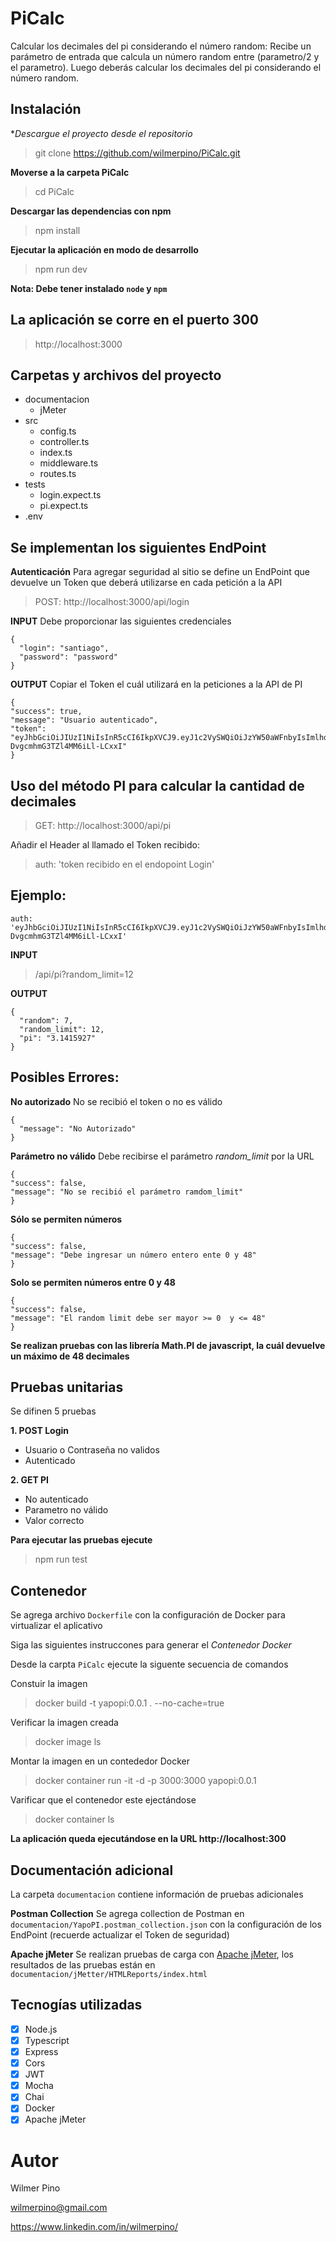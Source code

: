 # PiCalc
Calcular los decimales del pi considerando el número random: Recibe un parámetro de entrada que calcula un número random entre (parametro/2 y el
parametro). Luego deberás calcular los decimales del pi considerando el número random.

## Instalación ##
**Descargue el proyecto desde el repositorio*
> git clone https://github.com/wilmerpino/PiCalc.git

**Moverse a la carpeta PiCalc**
> cd PiCalc

**Descargar las dependencias con npm**
> npm install

**Ejecutar la aplicación en modo de desarrollo**
> npm run dev

**Nota: Debe tener instalado `node` y `npm`**

## La aplicación se corre en el puerto 300
> http://localhost:3000

## Carpetas y archivos del proyecto
- documentacion
  - jMeter  
- src
  - config.ts
  - controller.ts
  - index.ts
  - middleware.ts
  - routes.ts
- tests
  - login.expect.ts
  - pi.expect.ts
- .env

## Se implementan los siguientes EndPoint ##
**Autenticación**
Para agregar seguridad al sitio se define un EndPoint que devuelve un Token que deberá utilizarse en cada petición a la API

> POST: http://localhost:3000/api/login

**INPUT**
Debe proporcionar las siguientes credenciales
````
{
  "login": "santiago",
  "password": "password"
}
````

**OUTPUT**
Copiar el Token el cuál utilizará en la peticiones a la API de PI
````
{
"success": true,
"message": "Usuario autenticado",
"token": "eyJhbGciOiJIUzI1NiIsInR5cCI6IkpXVCJ9.eyJ1c2VySWQiOiJzYW50aWFnbyIsImlhdCI6MTYyNzE1MTkzOCwiZXhwIjoxNjI3MTg0MzM4fQ.QwsthghWjQ4pYDn0f-DvgcmhmG3TZl4MM6iLl-LCxxI"
}
````

## Uso del método PI para calcular la cantidad de decimales
> GET: http://localhost:3000/api/pi

Añadir el Header al llamado el Token recibido:
> auth: 'token recibido en el endopoint Login'

## Ejemplo:
````
auth: 'eyJhbGciOiJIUzI1NiIsInR5cCI6IkpXVCJ9.eyJ1c2VySWQiOiJzYW50aWFnbyIsImlhdCI6MTYyNzE1MTkzOCwiZXhwIjoxNjI3MTg0MzM4fQ.QwsthghWjQ4pYDn0f-DvgcmhmG3TZl4MM6iLl-LCxxI'
````

**INPUT**
> /api/pi?random_limit=12

**OUTPUT**
````
{
  "random": 7,
  "random_limit": 12,
  "pi": "3.1415927"
}
````

## Posibles Errores:

**No autorizado**
No se recibió el token o no es válido
````
{
  "message": "No Autorizado"
}
````

**Parámetro no válido**
Debe recibirse el parámetro _random_limit_ por la URL
````
{
"success": false,
"message": "No se recibió el parámetro ramdom_limit"
}
````

**Sólo se permiten números**
````
{
"success": false,
"message": "Debe ingresar un número entero ente 0 y 48"
}
````

**Solo se permiten números entre 0 y 48**
````
{
"success": false,
"message": "El random limit debe ser mayor >= 0  y <= 48"
}
````
**Se realizan pruebas con las librería Math.PI de javascript, la cuál devuelve un máximo de 48 decimales**

## Pruebas unitarias
Se difinen 5 pruebas

**1. POST Login**
   - Usuario o Contraseña no validos
   - Autenticado

**2. GET PI**
   - No autenticado
   - Parametro no válido
   - Valor correcto
   
**Para ejecutar las pruebas ejecute**
> npm run test

## Contenedor ##
Se agrega archivo `Dockerfile` con la configuración de Docker para virtualizar el aplicativo

Siga las siguientes instruccones para generar el _Contenedor Docker_

Desde la carpta `PiCalc` ejecute la siguente secuencia de comandos

Constuir la imagen
> docker build -t yapopi:0.0.1 . --no-cache=true

Verificar la imagen creada
> docker image ls

Montar la imagen en un contededor Docker
> docker container run -it -d -p 3000:3000 yapopi:0.0.1

Varificar que el contenedor este ejectándose
> docker container ls

**La aplicación queda ejecutándose en la URL http://localhost:300**

## Documentación adicional ##
La carpeta `documentacion` contiene información de pruebas adicionales

**Postman Collection**
Se agrega collection de Postman en `documentacion/YapoPI.postman_collection.json` con la configuración de los EndPoint (recuerde actualizar el Token de seguridad)

**Apache jMeter**
Se realizan pruebas de carga con [Apache jMeter](https://jmeter.apache.org/), los resultados de las pruebas están en `documentacion/jMetter/HTMLReports/index.html`

## Tecnogías utilizadas

- [x] Node.js
- [x] Typescript
- [x] Express
- [x] Cors
- [x] JWT
- [x] Mocha
- [x] Chai 
- [x] Docker
- [x] Apache jMeter  

# Autor #
Wilmer Pino

wilmerpino@gmail.com

https://www.linkedin.com/in/wilmerpino/



